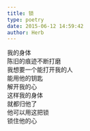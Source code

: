 ```yaml
---  
title: 锁  
type: poetry  
date: 2015-06-12 14:59:42  
author: Herb    
---  
```

我的身体  
陈旧的痕迹不断打磨  
我想要一个能打开我的人  
能用他的钥匙  
解开我的心  
这样我的身体  
就都归他了  
他可以用这把锁  
锁住他的心
